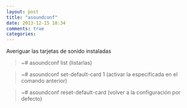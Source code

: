```yaml
---
layout: post
title: "asoundconf"
date: 2013-12-15 18:34
comments: true
categories: 
---
```

Averiguar las tarjetas de sonido instaladas

>~# asoundconf list  (listarlas)

>~# asoundconf set-default-card 1  (activar la especificada en el comando anterior)

>~# asoundconf reset-default-card  (volver a la configuración por defecto)

